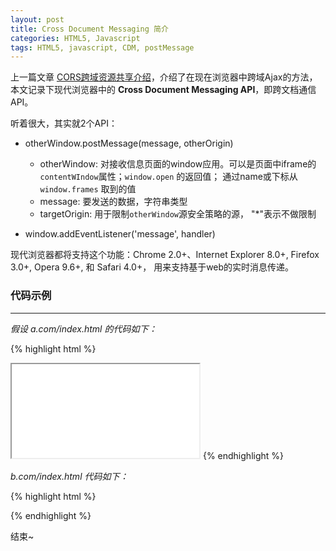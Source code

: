 ```yaml
---
layout: post
title: Cross Document Messaging 简介
categories: HTML5, Javascript
tags: HTML5, javascript, CDM, postMessage
---
```


上一篇文章 [CORS跨域资源共享介绍](2014/02/23/cors-introduction.html)，介绍了在现在浏览器中跨域Ajax的方法，本文记录下现代浏览器中的 **Cross Document Messaging API**，即跨文档通信API。

听着很大，其实就2个API：

- otherWindow.postMessage(message, otherOrigin)
  - otherWindow: 对接收信息页面的window应用。可以是页面中iframe的`contentWIndow`属性；`window.open` 的返回值； 通过name或下标从`window.frames` 取到的值
  - message: 要发送的数据，字符串类型
  - targetOrigin: 用于限制`otherWindow`源安全策略的源， "*"表示不做限制

- window.addEventListener('message', handler)

现代浏览器都将支持这个功能：Chrome 2.0+、Internet Explorer 8.0+, Firefox 3.0+, Opera 9.6+, 和 Safari 4.0+， 用来支持基于web的实时消息传递。

### 代码示例

--- 

*假设 a.com/index.html 的代码如下：*

{% highlight html %}
<iframe id="ifr" src="b.com/index.html"></iframe>  
<script type="text/javascript">  
window.onload = function() {  
    var ifr = document.getElementById('ifr');  
    var targetOrigin = 'http://b.com';  
    //此处使用的源安全策略同js安全策略，具体可google SOP
    
    ifr.contentWindow.postMessage('I was there!', targetOrigin);  
};  
</script> 
{% endhighlight %}

*b.com/index.html 代码如下：*

{% highlight html %}
<script type="text/javascript">  
    window.addEventListener('message', function(event){  
        // 通过origin属性判断消息来源地址  
        if (event.origin == 'http://a.com') {  
            alert(event.data);    // "I was there!"  
            // 这里的source是访问不到a.com/html中的window对象的
            alert(event.source);
        }  
    }, false);  
</script> 
{% endhighlight %}

结束~






